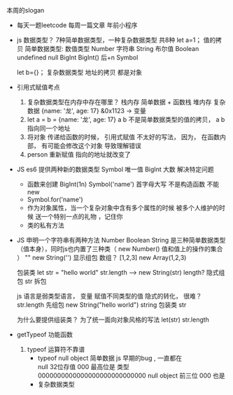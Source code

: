 本周的slogan

- 每天一题leetcode
    每周一篇文章
    年前小程序

- js 数据类型？
    7种简单数据类型，一种复杂数据类型 共8种
    let a=1；  值的拷贝
    简单数据类型:
        数值类型 Number
        字符串 String
        布尔值 Boolean
        undefined
        null
        BigInt  BigInt() 后+n
        Symbol

    let b={}；
    复杂数据类型    地址的拷贝
        都是对象

- 引用式赋值考点
    1. 复杂数据类型在内存中存在哪里？
        栈内存   简单数据  +  函数栈
        堆内存  复杂数据     {name: '龙', age: 17}   &0x1123 -> 变量 
    2. let a = b =  {name: '龙', age: 17}     a  b 不是简单数据类型的值的拷贝， a  b 指向同一个地址  
    3. 将对象 传递给函数的时候， 引用式赋值  不太好的写法， 因为， 在函数内部，
        有可能会修改这个对象 导致理解错误 
    4. person 重新赋值   指向的地址就改变了 


- JS es6 提供两种新的数据类型 Symbol 唯一值
    BigInt 大数 解决特定问题
    - 函数来创建 BigInt(1n) Symbol('name') 首字母大写
        不是构造函数 不能new
    - Symbol.for('name')
    - 作为对象属性，当一个复杂对象中含有多个属性的时候 被多个人维护的时候
        送一个特别一点的礼物 ，记住你
    - 类的私有方法

- JS 申明一个字符串有两种方法
    Number Boolean String 是三种简单数据类型（值本身），同时js也内置了三种类（
        new Number()  值和值上的操作的集合    
    ）
    ""
    new String('')  显示组包
    数组？  [1,2,3]  new Array(1,2,3)

    包装类
    let str = "hello world"
    str.length  -->  new String(str) length?  隐式组包
    str 拆包

    js 语言是弱类型语言，     变量 赋值不同类型的值
    隐式的转化， 很难？
    str.length  先组包      new String("hello world") string 包装类
    str

    为什么要提供组装类？ 为了统一面向对象风格的写法
    let(str)    str.length

- getTypeof 功能函数
    1. typeof 运算符不靠谱
        - typeof null   object   简单数据 
            js 早期的bug , 一直都在  
            null  32位存值 000  最高位是 类型
            0000000000000000000000000000 null 
            object  前三位  000 也是 
        - 复杂数据类型